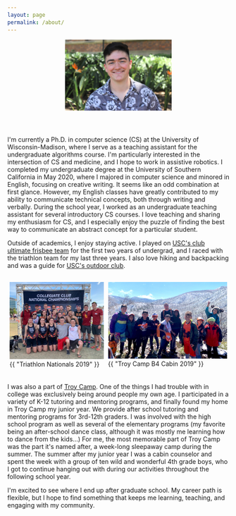 ```yaml
---
layout: page
permalink: /about/
---
```


<style>
    .img-single{
        display:flex;
        width:50%;
        margin:auto;
        padding-bottom:20px;
    }
    .img-group{
        display:flex;
        width:100%;
        margin:auto;
        padding-top:15px;
    }

    .flex-container{
        display:flex;
    }

    .flex-aspect .img-container1{
        flex:1.185;
    }

    .flex-aspect .img-container2{
        flex:1.5;
    }

    .padding {
        padding: 0px 5px 20px 5px;
    }

</style>

<div class = "img-single flex-container flex-aspect">
    <div class = "img-container2 padding">
        <img src="/resources/personal_photo_headshot.jpg" alt="East Lansing, MI" class = "baseimg"/>
    </div>
</div>

I'm currently a Ph.D. in computer science (CS) at the University of Wisconsin-Madison, where I serve as
a teaching assistant for the undergraduate algorithms course. I'm particularly
interested in the intersection of CS and medicine, and I hope to work in assistive robotics.
I completed my undergraduate degree at the University of Southern California in May 2020, where I majored in computer science and minored in English, focusing on creative writing. It seems like an odd combination at first glance. However, my English classes have greatly contributed to my ability to communicate technical concepts, both through writing and verbally. During the school year, I worked as an undergraduate teaching assistant for several introductory CS courses. I love teaching and sharing my enthusiasm for CS, and I especially enjoy the puzzle of finding the best way to communicate an abstract concept for a particular student.

<!-- Because I enjoyed my job as a course producer so much (and in a large part because of the influential teachers and professors I've had over the years), I've wanted to pursue a teaching career for quite some time. After taking CS theory technical electives, I fell in love with the math side of computer science, particularly complexity theory, the quantification of the difficulty of computational problems. -->

<!-- With this in mind, I began pursuing a Ph.D. in CS theory at the University of Wisconsin-Madison in Fall 2020. My long term goals are not only to contribute to CS theory through research, but also to make the subject more accessible. Too often I’ve seen students brush off CS theory as academic and inapplicable, and I believe this is due to a lack of effective communication. By focusing on communicating with students at their level of understanding, I hope to make CS theory more appealing. Becoming a professor seems like the perfect career path for me because it combines my passion for teaching, drive to research, and need to continue actively learning. -->

Outside of academics, I enjoy staying active. I played on <a href="http://www.uscwomensultimate.com/">USC's club ultimate frisbee team</a> for the first two years of undergrad, and I raced with the triathlon team for my last three years. I also love hiking and backpacking and was a guide for <a href="http://scoutfitters.org/">USC's outdoor club</a>.

<div class="img-group flex-container flex-aspect">

  <div class = "img-container1 padding">
    <img src="/resources/personal_photo_triathlon.jpg" alt="Triathlon Nationals 2019" class = "baseimg"/>
    <figcaption class="caption">{{ "Triathlon Nationals 2019" }}</figcaption>
  </div>

  <div class = "img-container2 padding">
  <img src="/resources/personal_photo_troy_camp.jpg" alt="Troy Camp B4 2019" class = "baseimg"/>
  <figcaption class="caption">{{ "Troy Camp B4 Cabin 2019" }}</figcaption>
  </div>

</div>


I was also a part of <a href="https://www.troycamp.org/">Troy Camp</a>. One of the things I had trouble with in college was exclusively being around people my own age. I participated in a variety of K-12 tutoring and mentoring programs, and finally found my home in Troy Camp my junior year. We provide after school tutoring and mentoring programs for 3rd-12th graders. I was involved with the high school program as well as several of the elementary programs (my favorite being an after-school dance class, although it was mostly me learning how to dance from the kids...) For me, the most memorable part of Troy Camp was the part it's named after, a week-long sleepaway camp during the summer. The summer after my junior year I was a cabin counselor and spent the week with a group of ten wild and wonderful 4th grade boys, who I got to continue hanging out with during our activities throughout the following school year.

I'm excited to see where I end up after graduate school. My career path is flexible, but I hope to find something that keeps me learning, teaching, and engaging with my community.

